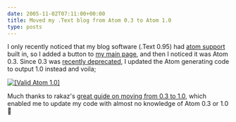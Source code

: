 ```yaml
---
date: 2005-11-02T07:11:00+00:00
title: Moved my .Text blog from Atom 0.3 to Atom 1.0
type: posts
---
```

I only recently noticed that my blog software (.Text 0.95) had [atom support](http://blogs.duncanmackenzie.net/duncanma/atom.aspx) built in, so I added a button to [my main page](http://blogs.duncanmackenzie.net/duncanma/), and then I noticed it was Atom 0.3. Since 0.3 was [recently deprecated](http://www.feedvalidator.org/news/archives/2005/09/15/atom_03_deprecated.html), I updated the Atom generating code to output 1.0 instead and voila;

[![[Valid Atom 1.0]](/images/valid-atom.png "Validate my Atom 1.0 feed")](http://www.feedvalidator.org/check.cgi?url=http://blogs.duncanmackenzie.net/duncanma/atom.aspx)

Much thanks to rakaz's [great guide on moving from 0.3 to 1.0](http://www.rakaz.nl/nucleus/item/103), which enabled me to update my code with almost no knowledge of Atom 0.3 or 1.0 🙂
